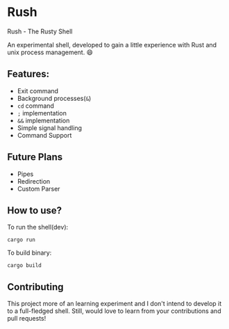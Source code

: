 # Rush
Rush - The Rusty Shell

An experimental shell, developed to gain a little experience with Rust and unix process management. :smile:

## Features:
- Exit command
- Background processes(`&`)
- `cd` command
- `;` implementation
- `&&` implementation
- Simple signal handling
- Command Support

## Future Plans
- Pipes
- Redirection
- Custom Parser

## How to use?
To run the shell(dev):

    cargo run

To build binary:

    cargo build

## Contributing
This project more of an learning experiment and I don't intend to develop it to a full-fledged shell. Still, would love to learn from your contributions and pull requests!

